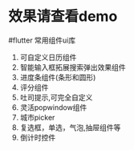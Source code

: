 # 效果请查看demo

#flutter 常用组件ui库
 1. 可自定义日历组件
 2. 智能输入框拓展搜索弹出效果组件
 3. 进度条组件(条形和圆形)
 4. 评分组件
 5. 吐司提示,可完全自定义
 6. 灵活popwindow组件
 7. 城市picker
 8. 复选框，单选，气泡,抽屉组件等
 9. 倒计时控件

